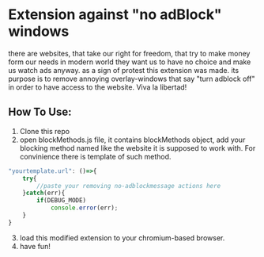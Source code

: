 
# Extension against "no adBlock" windows #


there are websites, that take our right for freedom, that try to make money form our needs in modern world
they want us to have no choice and make us watch ads anyway. as a sign of protest this extension was made.
its purpose is to remove annoying overlay-windows that say "turn adblock off" in order to have access to 
the website. Viva la libertad!
<br/>
## How To Use: ##

1. Clone this repo
2. open blockMethods.js file, it contains blockMethods object, add your blocking method named like
the website it is supposed to work with. For convinience there is template of such method.
```javascript
"yourtemplate.url": ()=>{
	try{
		//paste your removing no-adblockmessage actions here
	}catch(err){
		if(DEBUG_MODE)
			console.error(err);
	}
}
```
3. load this modified extension to your chromium-based browser.
4. have fun! 
